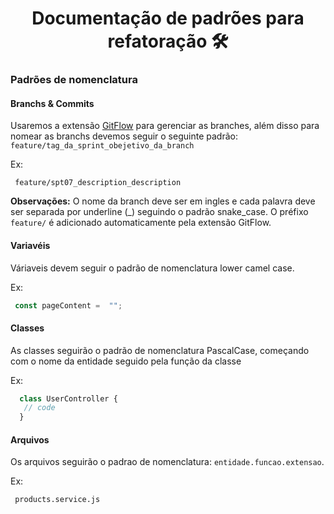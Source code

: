 <h1 align="center">Documentação de padrões para refatoração 🛠️</h1> 

<h3> Padrões de nomenclatura </h3>

<h4> Branchs & Commits </h4>

Usaremos a extensão [GitFlow](http://danielkummer.github.io/git-flow-cheatsheet/) para gerenciar as branches, além disso para nomear as branchs devemos seguir o seguinte padrão: `feature/tag_da_sprint_obejetivo_da_branch`

Ex: 
```
 feature/spt07_description_description
```

__Observações:__ O nome da branch deve ser em ingles e cada palavra deve ser separada por underline (_) seguindo o padrão snake_case. O préfixo `feature/` é adicionado automaticamente pela extensão GitFlow.

<h4> Variavéis </h4>

Váriaveis devem seguir o padrão de nomenclatura lower camel case.

Ex:
```js
 const pageContent =  "";
```

<h4> Classes </h4> 

As classes seguirão o padrão de nomenclatura PascalCase, começando com o nome da entidade seguido pela função da classe

Ex:

```js
  class UserController {
   // code
  }
```

<h4> Arquivos </h4>

Os arquivos seguirão o padrao de nomenclatura: `entidade.funcao.extensao`.

Ex:
```
 products.service.js
```


